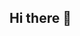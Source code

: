 ## Hi there 👋

<!--
**Vanniipham/Vanniipham** is a ✨ _special_ ✨ repository because its `README.md` (this file) appears on your GitHub profile.

- 👀 I’m interested in AI & Data, Cloud, Business Analysis
- 🌱 I’m currently learning Oracle SQL
- 💞️ I’m looking to collaborate on any Data Project
- 📫 How to reach me -> email: vannhi.pham@utas.edu.au
- 😄 Pronouns: She/Her
- ⚡ Fun fact: My name Vanni represents vanilla and my endless love for food 🍓🥕🥘
-->
